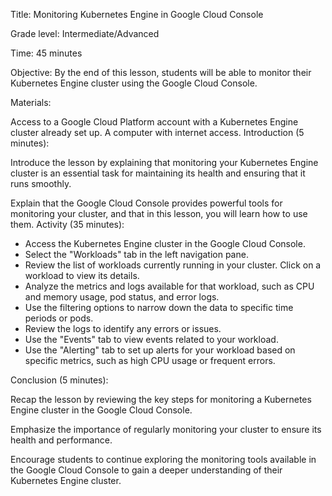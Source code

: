 Title: Monitoring Kubernetes Engine in Google Cloud Console

Grade level: Intermediate/Advanced

Time: 45 minutes

Objective: By the end of this lesson, students will be able to monitor their Kubernetes Engine cluster using the Google Cloud Console.

Materials:

Access to a Google Cloud Platform account with a Kubernetes Engine cluster already set up.
A computer with internet access.
Introduction (5 minutes):

Introduce the lesson by explaining that monitoring your Kubernetes Engine cluster is an essential task for maintaining its health and ensuring that it runs smoothly.

Explain that the Google Cloud Console provides powerful tools for monitoring your cluster, and that in this lesson, you will learn how to use them.
Activity (35 minutes):

* Access the Kubernetes Engine cluster in the Google Cloud Console.
* Select the "Workloads" tab in the left navigation pane.
* Review the list of workloads currently running in your cluster. Click on a workload to view its details.
* Analyze the metrics and logs available for that workload, such as CPU and memory usage, pod status, and error logs.
* Use the filtering options to narrow down the data to specific time periods or pods.
* Review the logs to identify any errors or issues.
* Use the "Events" tab to view events related to your workload.
* Use the "Alerting" tab to set up alerts for your workload based on specific metrics, such as high CPU usage or frequent errors.


Conclusion (5 minutes):

Recap the lesson by reviewing the key steps for monitoring a Kubernetes Engine cluster in the Google Cloud Console.

Emphasize the importance of regularly monitoring your cluster to ensure its health and performance.

Encourage students to continue exploring the monitoring tools available in the Google Cloud Console to gain a deeper understanding of their Kubernetes Engine cluster.




